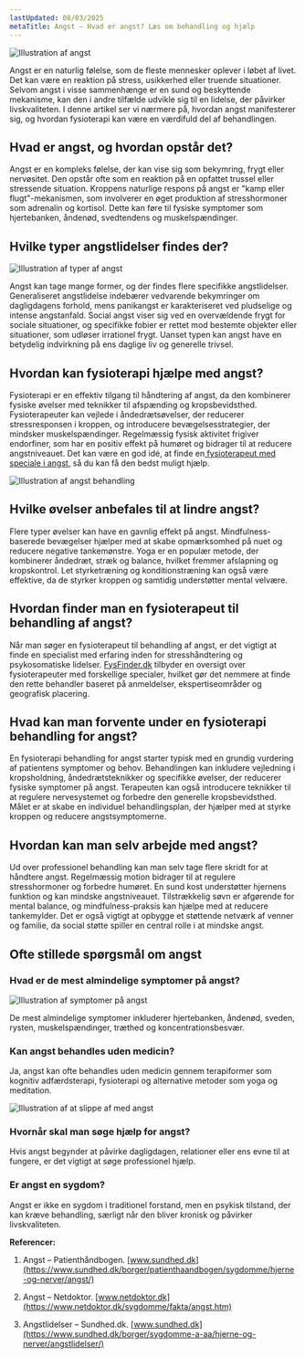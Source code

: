 ```yaml
---
lastUpdated: 08/03/2025
metaTitle: Angst – Hvad er angst? Læs om behandling og hjælp
---
```



![Illustration af angst](/images/articles/angst-intro.webp)


Angst er en naturlig følelse, som de fleste mennesker oplever i løbet af livet. Det kan være en reaktion på stress, usikkerhed eller truende situationer. Selvom angst i visse sammenhænge er en sund og beskyttende mekanisme, kan den i andre tilfælde udvikle sig til en lidelse, der påvirker livskvaliteten. I denne artikel ser vi nærmere på, hvordan angst manifesterer sig, og hvordan fysioterapi kan være en værdifuld del af behandlingen.


## Hvad er angst, og hvordan opstår det?

Angst er en kompleks følelse, der kan vise sig som bekymring, frygt eller nervøsitet. Den opstår ofte som en reaktion på en opfattet trussel eller stressende situation. Kroppens naturlige respons på angst er "kamp eller flugt"-mekanismen, som involverer en øget produktion af stresshormoner som adrenalin og kortisol. Dette kan føre til fysiske symptomer som hjertebanken, åndenød, svedtendens og muskelspændinger.


## Hvilke typer angstlidelser findes der?





![Illustration af typer af angst](/images/articles/angst-typer.png)

Angst kan tage mange former, og der findes flere specifikke angstlidelser. Generaliseret angstlidelse indebærer vedvarende bekymringer om dagligdagens forhold, mens panikangst er karakteriseret ved pludselige og intense angstanfald. Social angst viser sig ved en overvældende frygt for sociale situationer, og specifikke fobier er rettet mod bestemte objekter eller situationer, som udløser irrationel frygt. Uanset typen kan angst have en betydelig indvirkning på ens daglige liv og generelle trivsel.


## Hvordan kan fysioterapi hjælpe med angst?

Fysioterapi er en effektiv tilgang til håndtering af angst, da den kombinerer fysiske øvelser med teknikker til afspænding og kropsbevidsthed. Fysioterapeuter kan vejlede i åndedrætsøvelser, der reducerer stressresponsen i kroppen, og introducere bevægelsesstrategier, der mindsker muskelspændinger. Regelmæssig fysisk aktivitet frigiver endorfiner, som har en positiv effekt på humøret og bidrager til at reducere angstniveauet. Det kan være en god idé, at finde en[ fysioterapeut med speciale i angst](https://www.fysfinder.dk/find/fysioterapeut/danmark/angst), så du kan få den bedst muligt hjælp.



![Illustration af angst behandling](/images/articles/angst-fysioterapi.webp)



## Hvilke øvelser anbefales til at lindre angst?

Flere typer øvelser kan have en gavnlig effekt på angst. Mindfulness-baserede bevægelser hjælper med at skabe opmærksomhed på nuet og reducere negative tankemønstre. Yoga er en populær metode, der kombinerer åndedræt, stræk og balance, hvilket fremmer afslapning og kropskontrol. Let styrketræning og konditionstræning kan også være effektive, da de styrker kroppen og samtidig understøtter mental velvære.


## Hvordan finder man en fysioterapeut til behandling af angst?

Når man søger en fysioterapeut til behandling af angst, er det vigtigt at finde en specialist med erfaring inden for stresshåndtering og psykosomatiske lidelser. [FysFinder.dk](FysFinder.dk) tilbyder en oversigt over fysioterapeuter med forskellige specialer, hvilket gør det nemmere at finde den rette behandler baseret på anmeldelser, ekspertiseområder og geografisk placering.


## Hvad kan man forvente under en fysioterapi behandling for angst?

En fysioterapi behandling for angst starter typisk med en grundig vurdering af patientens symptomer og behov. Behandlingen kan inkludere vejledning i kropsholdning, åndedrætsteknikker og specifikke øvelser, der reducerer fysiske symptomer på angst. Terapeuten kan også introducere teknikker til at regulere nervesystemet og forbedre den generelle kropsbevidsthed. Målet er at skabe en individuel behandlingsplan, der hjælper med at styrke kroppen og reducere angstsymptomerne.


## Hvordan kan man selv arbejde med angst?

Ud over professionel behandling kan man selv tage flere skridt for at håndtere angst. Regelmæssig motion bidrager til at regulere stresshormoner og forbedre humøret. En sund kost understøtter hjernens funktion og kan mindske angstniveauet. Tilstrækkelig søvn er afgørende for mental balance, og mindfulness-praksis kan hjælpe med at reducere tankemylder. Det er også vigtigt at opbygge et støttende netværk af venner og familie, da social støtte spiller en central rolle i at mindske angst.


## Ofte stillede spørgsmål om angst


### Hvad er de mest almindelige symptomer på angst?




![Illustration af symptomer på angst](/images/articles/angst-symptomer.png)


De mest almindelige symptomer inkluderer hjertebanken, åndenød, sveden, rysten, muskelspændinger, træthed og koncentrationsbesvær.


### Kan angst behandles uden medicin?

Ja, angst kan ofte behandles uden medicin gennem terapiformer som kognitiv adfærdsterapi, fysioterapi og alternative metoder som yoga og meditation.





![Illustration af at slippe af med angst](/images/articles/angst-fri.webp)



### Hvornår skal man søge hjælp for angst?

Hvis angst begynder at påvirke dagligdagen, relationer eller ens evne til at fungere, er det vigtigt at søge professionel hjælp.


### Er angst en sygdom?

Angst er ikke en sygdom i traditionel forstand, men en psykisk tilstand, der kan kræve behandling, særligt når den bliver kronisk og påvirker livskvaliteten.

**Referencer:**

1. Angst – Patienthåndbogen. [www.sundhed.dk](https://www.sundhed.dk/borger/patienthaandbogen/sygdomme/hjerne-og-nerver/angst/)

2. Angst – Netdoktor. [www.netdoktor.dk](https://www.netdoktor.dk/sygdomme/fakta/angst.htm)

3. Angstlidelser – Sundhed.dk. [www.sundhed.dk](https://www.sundhed.dk/borger/sygdomme-a-aa/hjerne-og-nerver/angstlidelser/)

